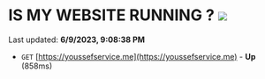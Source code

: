 # IS MY WEBSITE RUNNING ? [![](https://img.shields.io/static/v1?label=Sponsor&message=%E2%9D%A4&logo=GitHub&color=%23fe8e86)](https://github.com/sponsors/<username>)

Last updated: **6/9/2023, 9:08:38 PM**

- `GET` [https://youssefservice.me](https://youssefservice.me) - **Up** (858ms)
